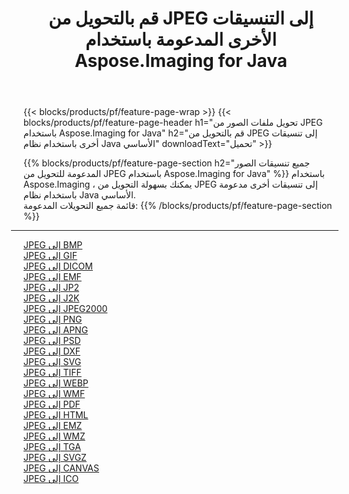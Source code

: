﻿---
title: قم بالتحويل من JPEG إلى التنسيقات الأخرى المدعومة باستخدام Aspose.Imaging for Java 
weight: 3920
url: /ar/java/conversion/from/jpeg 
lang: ar
langdirlevel: 2
locales: zh-hans,ja,it,ru,de,es,fr,nl,id,lt,pl,pt,vi,tr,ko,zh-hant,ar,hi,th,sv,cs,uk,he
description: باستخدام Aspose.Imaging ، يمكنك بسهولة التحويل من JPEG إلى تنسيقات أخرى باستخدام نظام Java الأساسي
---

{{< blocks/products/pf/feature-page-wrap >}}
{{< blocks/products/pf/feature-page-header h1="تحويل ملفات الصور من JPEG باستخدام Aspose.Imaging for Java" h2="قم بالتحويل من JPEG إلى تنسيقات أخرى باستخدام نظام Java الأساسي" downloadText="تحميل" >}}


{{% blocks/products/pf/feature-page-section  h2="جميع تنسيقات الصور المدعومة للتحويل من JPEG باستخدام Aspose.Imaging for Java" %}}
باستخدام Aspose.Imaging ، يمكنك بسهولة التحويل من JPEG إلى تنسيقات أخرى مدعومة باستخدام نظام Java الأساسي.
<br/>
قائمة جميع التحويلات المدعومة:
{{% /blocks/products/pf/feature-page-section %}}
<div class="container-fluid productfamilypage bg-gray">
    <div class="convertypes bg-gray agp-content section">
        <div class="container">
		<hr style="margin-left:-20px;"/>
		<div class="row other-converters">
		    <div class='col-md-2 other-converter remove-lp remove-rp'><a href="/imaging/ar/java/conversion/jpeg-to-bmp" >JPEG إلى BMP</a></div><div class='col-md-2 other-converter remove-lp remove-rp'><a href="/imaging/ar/java/conversion/jpeg-to-gif" >JPEG إلى GIF</a></div><div class='col-md-2 other-converter remove-lp remove-rp'><a href="/imaging/ar/java/conversion/jpeg-to-dicom" >JPEG إلى DICOM</a></div><div class='col-md-2 other-converter remove-lp remove-rp'><a href="/imaging/ar/java/conversion/jpeg-to-emf" >JPEG إلى EMF</a></div><div class='col-md-2 other-converter remove-lp remove-rp'><a href="/imaging/ar/java/conversion/jpeg-to-jp2" >JPEG إلى JP2</a></div><div class='col-md-2 other-converter remove-lp remove-rp'><a href="/imaging/ar/java/conversion/jpeg-to-j2k" >JPEG إلى J2K</a></div><div class='col-md-2 other-converter remove-lp remove-rp'><a href="/imaging/ar/java/conversion/jpeg-to-jpeg2000" >JPEG إلى JPEG2000</a></div><div class='col-md-2 other-converter remove-lp remove-rp'><a href="/imaging/ar/java/conversion/jpeg-to-png" >JPEG إلى PNG</a></div><div class='col-md-2 other-converter remove-lp remove-rp'><a href="/imaging/ar/java/conversion/jpeg-to-apng" >JPEG إلى APNG</a></div><div class='col-md-2 other-converter remove-lp remove-rp'><a href="/imaging/ar/java/conversion/jpeg-to-psd" >JPEG إلى PSD</a></div><div class='col-md-2 other-converter remove-lp remove-rp'><a href="/imaging/ar/java/conversion/jpeg-to-dxf" >JPEG إلى DXF</a></div><div class='col-md-2 other-converter remove-lp remove-rp'><a href="/imaging/ar/java/conversion/jpeg-to-svg" >JPEG إلى SVG</a></div><div class='col-md-2 other-converter remove-lp remove-rp'><a href="/imaging/ar/java/conversion/jpeg-to-tiff" >JPEG إلى TIFF</a></div><div class='col-md-2 other-converter remove-lp remove-rp'><a href="/imaging/ar/java/conversion/jpeg-to-webp" >JPEG إلى WEBP</a></div><div class='col-md-2 other-converter remove-lp remove-rp'><a href="/imaging/ar/java/conversion/jpeg-to-wmf" >JPEG إلى WMF</a></div><div class='col-md-2 other-converter remove-lp remove-rp'><a href="/imaging/ar/java/conversion/jpeg-to-pdf" >JPEG إلى PDF</a></div><div class='col-md-2 other-converter remove-lp remove-rp'><a href="/imaging/ar/java/conversion/jpeg-to-html" >JPEG إلى HTML</a></div><div class='col-md-2 other-converter remove-lp remove-rp'><a href="/imaging/ar/java/conversion/jpeg-to-emz" >JPEG إلى EMZ</a></div><div class='col-md-2 other-converter remove-lp remove-rp'><a href="/imaging/ar/java/conversion/jpeg-to-wmz" >JPEG إلى WMZ</a></div><div class='col-md-2 other-converter remove-lp remove-rp'><a href="/imaging/ar/java/conversion/jpeg-to-tga" >JPEG إلى TGA</a></div><div class='col-md-2 other-converter remove-lp remove-rp'><a href="/imaging/ar/java/conversion/jpeg-to-svgz" >JPEG إلى SVGZ</a></div><div class='col-md-2 other-converter remove-lp remove-rp'><a href="/imaging/ar/java/conversion/jpeg-to-canvas" >JPEG إلى CANVAS</a></div><div class='col-md-2 other-converter remove-lp remove-rp'><a href="/imaging/ar/java/conversion/jpeg-to-ico" >JPEG إلى ICO</a></div>
                </div>
        </div>
    </div>
</div>
<br/>

